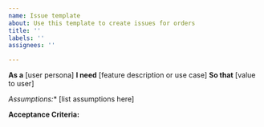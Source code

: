 ```yaml
---
name: Issue template
about: Use this template to create issues for orders
title: ''
labels: ''
assignees: ''

---
```


**As a** [user persona]
**I need** [feature description or use case]
**So that** [value to user]

*Assumptions:**
[list assumptions here]

**Acceptance Criteria:**
